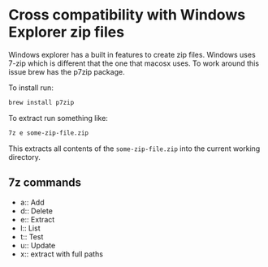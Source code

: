 # Cross compatibility with Windows Explorer zip files

Windows explorer has a built in features to create zip files. Windows uses 7-zip which is different that the one that macosx uses. To work around this issue brew has the p7zip package.

To install run:

```bash
brew install p7zip
```

To extract run something like:

```bash
7z e some-zip-file.zip
```

This extracts all contents of the `some-zip-file.zip` into the current working directory.

## 7z commands

- a:: Add
- d:: Delete
- e:: Extract
- l:: List
- t:: Test
- u:: Update
- x:: extract with full paths
